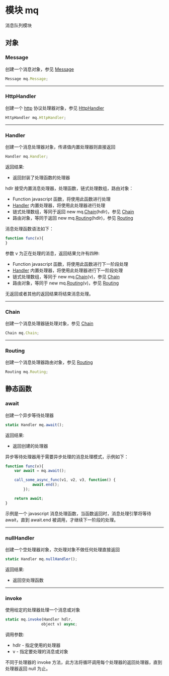# 模块 mq
消息队列模块

## 对象
        
### Message
创建一个消息对象，参见 [Message](../../object/ifs/Message.md)
```JavaScript
Message mq.Message;
```

--------------------------
### HttpHandler
创建一个 [http](http.md) 协议处理器对象，参见 [HttpHandler](../../object/ifs/HttpHandler.md)
```JavaScript
HttpHandler mq.HttpHandler;
```

--------------------------
### Handler
创建一个消息处理器对象，传递值内置处理器则直接返回
```JavaScript
Handler mq.Handler;
```

返回结果:
* 返回封装了处理函数的处理器

hdlr 接受内置消息处理器，处理函数，链式处理数组，路由对象：
- Function javascript 函数，将使用此函数进行处理
- [Handler](../../object/ifs/Handler.md) 内置处理器，将使用此处理器进行处理
- 链式处理数组，等同于返回 new mq.[Chain](../../object/ifs/Chain.md)(hdlr)，参见 [Chain](../../object/ifs/Chain.md)
- 路由对象，等同于返回 new mq.[Routing](../../object/ifs/Routing.md)(hdlr)，参见 [Routing](../../object/ifs/Routing.md)

消息处理函数语法如下：
```JavaScript
function func(v){
}
```
参数 v 为正在处理的消息，返回结果允许有四种:
- Function javascript 函数，将使用此函数进行下一阶段处理
- [Handler](../../object/ifs/Handler.md) 内置处理器，将使用此处理器进行下一阶段处理
- 链式处理数组，等同于 new mq.[Chain](../../object/ifs/Chain.md)(v)，参见 [Chain](../../object/ifs/Chain.md)
- 路由对象，等同于 new mq.[Routing](../../object/ifs/Routing.md)(v)，参见 [Routing](../../object/ifs/Routing.md)

无返回或者其他的返回结果将结束消息处理。

--------------------------
### Chain
创建一个消息处理器链处理对象，参见 [Chain](../../object/ifs/Chain.md)
```JavaScript
Chain mq.Chain;
```

--------------------------
### Routing
创建一个消息处理器路由对象，参见 [Routing](../../object/ifs/Routing.md)
```JavaScript
Routing mq.Routing;
```

## 静态函数
        
### await
创建一个异步等待处理器
```JavaScript
static Handler mq.await();
```

返回结果:
* 返回创建的处理器

异步等待处理器用于需要异步处理的消息处理模式，示例如下：
```JavaScript
function func(v){
    var await = mq.await();

    call_some_async_func(v1, v2, v3, function() {
            await.end();
        });

    return await;
}
```
示例是一个 javascript 消息处理函数，当函数返回时，消息处理引擎将等待 await，直到 await.end 被调用，才继续下一阶段的处理。

--------------------------
### nullHandler
创建一个空处理器对象，次处理对象不做任何处理直接返回
```JavaScript
static Handler mq.nullHandler();
```

返回结果:
* 返回空处理函数

--------------------------
### invoke
使用给定的处理器处理一个消息或对象
```JavaScript
static mq.invoke(Handler hdlr,
                object v) async;
```

调用参数:
* hdlr - 指定使用的处理器
* v - 指定要处理的消息或对象

不同于处理器的 invoke 方法，此方法将循环调用每个处理器的返回处理器，直到处理器返回 null 为止。

